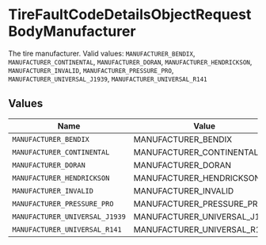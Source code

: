 # TireFaultCodeDetailsObjectRequestBodyManufacturer

The tire manufacturer.  Valid values: `MANUFACTURER_BENDIX`, `MANUFACTURER_CONTINENTAL`, `MANUFACTURER_DORAN`, `MANUFACTURER_HENDRICKSON`, `MANUFACTURER_INVALID`, `MANUFACTURER_PRESSURE_PRO`, `MANUFACTURER_UNIVERSAL_J1939`, `MANUFACTURER_UNIVERSAL_R141`


## Values

| Name                           | Value                          |
| ------------------------------ | ------------------------------ |
| `MANUFACTURER_BENDIX`          | MANUFACTURER_BENDIX            |
| `MANUFACTURER_CONTINENTAL`     | MANUFACTURER_CONTINENTAL       |
| `MANUFACTURER_DORAN`           | MANUFACTURER_DORAN             |
| `MANUFACTURER_HENDRICKSON`     | MANUFACTURER_HENDRICKSON       |
| `MANUFACTURER_INVALID`         | MANUFACTURER_INVALID           |
| `MANUFACTURER_PRESSURE_PRO`    | MANUFACTURER_PRESSURE_PRO      |
| `MANUFACTURER_UNIVERSAL_J1939` | MANUFACTURER_UNIVERSAL_J1939   |
| `MANUFACTURER_UNIVERSAL_R141`  | MANUFACTURER_UNIVERSAL_R141    |